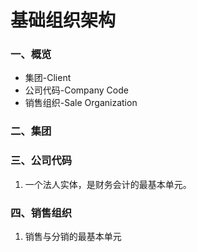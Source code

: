 # 基础组织架构 #

### 一、概览

* 集团-Client
* 公司代码-Company Code
* 销售组织-Sale Organization

### 二、集团



### 三、公司代码
1. 一个法人实体，是财务会计的最基本单元。


### 四、销售组织

1. 销售与分销的最基本单元